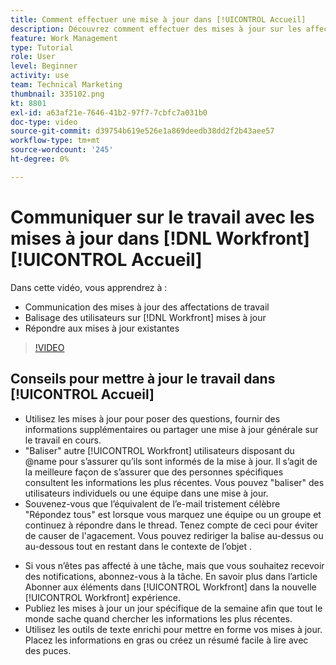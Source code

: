 ```yaml
---
title: Comment effectuer une mise à jour dans [!UICONTROL Accueil]
description: Découvrez comment effectuer des mises à jour sur les affectations de travail et répondre aux mises à jour existantes. Balise [!DNL Workfront] dans les mises à jour afin qu’ils soient informés de la communication.
feature: Work Management
type: Tutorial
role: User
level: Beginner
activity: use
team: Technical Marketing
thumbnail: 335102.png
kt: 8801
exl-id: a63af21e-7646-41b2-97f7-7cbfc7a031b0
doc-type: video
source-git-commit: d39754b619e526e1a869deedb38dd2f2b43aee57
workflow-type: tm+mt
source-wordcount: '245'
ht-degree: 0%

---
```


# Communiquer sur le travail avec les mises à jour dans [!DNL Workfront] [!UICONTROL Accueil]

Dans cette vidéo, vous apprendrez à :

* Communication des mises à jour des affectations de travail
* Balisage des utilisateurs sur [!DNL Workfront] mises à jour
* Répondre aux mises à jour existantes

>[!VIDEO](https://video.tv.adobe.com/v/335102/?quality=12)

## Conseils pour mettre à jour le travail dans [!UICONTROL Accueil]

* Utilisez les mises à jour pour poser des questions, fournir des informations supplémentaires ou partager une mise à jour générale sur le travail en cours.
* &quot;Baliser&quot; autre [!UICONTROL Workfront] utilisateurs disposant du @name pour s’assurer qu’ils sont informés de la mise à jour. Il s’agit de la meilleure façon de s’assurer que des personnes spécifiques consultent les informations les plus récentes. Vous pouvez &quot;baliser&quot; des utilisateurs individuels ou une équipe dans une mise à jour.
* Souvenez-vous que l’équivalent de l’e-mail tristement célèbre &quot;Répondez tous&quot; est lorsque vous marquez une équipe ou un groupe et continuez à répondre dans le thread. Tenez compte de ceci pour éviter de causer de l&#39;agacement. Vous pouvez rediriger la balise au-dessus ou au-dessous tout en restant dans le contexte de l’objet .

<!---
paragraph below needs a hyperlink to an article
--->

* Si vous n’êtes pas affecté à une tâche, mais que vous souhaitez recevoir des notifications, abonnez-vous à la tâche. En savoir plus dans l’article Abonner aux éléments dans [!UICONTROL Workfront] dans la nouvelle [!UICONTROL Workfront] expérience.
* Publiez les mises à jour un jour spécifique de la semaine afin que tout le monde sache quand chercher les informations les plus récentes.
* Utilisez les outils de texte enrichi pour mettre en forme vos mises à jour. Placez les informations en gras ou créez un résumé facile à lire avec des puces.

<!---
learn more URLs
--->
